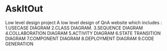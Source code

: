 # AskItOut
Low level design project
A low level design of QnA website which includes :
1.USECASE DIAGRAM 
2.CLASS DIAGRAM. 
3.SEQUENCE DIAGRAM 
4.COLLABORATION DIAGRAM 
5.ACTIVITY DIAGRAM 
6.STATE TRANSITION DIAGRAM 
7.COMPONENT DIAGRAM 
8.DEPLOYMENT DIAGRAM 
9.CODE GENERATION
